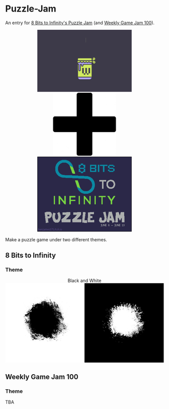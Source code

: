 # Puzzle-Jam
An entry for [8 Bits to Infinity's Puzzle Jam](https://itch.io/jam/puzzlejam) (and [Weekly Game Jam 100](https://itch.io/jam/weekly-game-jam-100)).

<p align="center">
<img width="300" hspace="16" src="WeeklyGameJam.gif"><img width="200" hspace="16" src="plus-sign.jpeg"><img width="300" hspace="16" src="PuzzleJam.gif">
</p>

Make a puzzle game under two different themes.

## 8 Bits to Infinity

### Theme

<p align="center">
Black and White

<img src="BlackAndWhite.png">
</p>

## Weekly Game Jam 100

### Theme

TBA 
